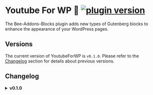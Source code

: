 # Youtube For WP 🐝 [![plugin version](https://img.shields.io/badge/version-v0.1.0-color.svg)](https://github.com/Loubal70/bee-addons-blocks/releases/latest)

The Bee-Addons-Blocks plugin adds new types of Gutenberg blocks to enhance the appearance of your WordPress pages.

## Versions

The current version of YoutubeForWP is `v0.1.0`. Please refer to the [Changelog](#changelog) section for details about previous versions.

## Changelog

<details>
<summary><strong>v0.1.0</strong></summary>
<p>

- Add Curvy Block (beta)

</p>
</details>

